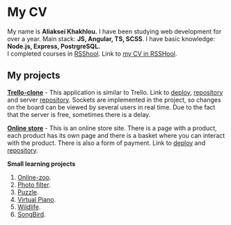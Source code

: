 # My CV #

My name is **Aliaksei Khakhlou.** 
I have been studying web development for over a year. Main stack: **JS, Angular, TS, SCSS**. I have basic knowledge: **Node.js, Express, PostrgreSQL.**  
I completed courses in [RSShool](https://rs.school/). Link to [my CV in RSSHool](https://app.rs.school/cv/ac2ee5d4-6a62-4db7-b215-4e46bc98f7db).

## My projects ##

[**Trello-clone**](https://clonetrello.netlify.app/home) - This application is similar to Trello. Link to [deploy](https://clonetrello.netlify.app/home), [repository](https://github.com/Alexkhokhlow/rs-clone) and server [repository](https://github.com/Alexkhokhlow/server). Sockets are implemented in the project, so changes on the board can be viewed by several users in real time. Due to the fact that the server is free, sometimes there is a delay.
 
[**Online store**](https://alexkhokhlow-online-store.netlify.app/) - This is an online store site. There is a page with a product, each product has its own page and there is a basket where you can interact with the product. There is also a form of payment. Link to [deploy](https://alexkhokhlow-online-store.netlify.app/) and [repository](https://github.com/Alexkhokhlow/online-store).

**Small learning projects**
1. [Online-zoo](https://alexkhokhlow.github.io/online-zoo/online-zoo/pages/main/).
2. [Photo filter](https://alexkhokhlow.github.io/photo-filter/).
3. [Puzzle](https://alexkhokhlow.github.io/puzzle/puzzle/dist/).
4. [Virtual Piano](https://alexkhokhlow.github.io/piano/).
5. [Wildlife](https://alexkhokhlow.github.io/wildlife/).
6. [SongBird](https://alexkhokhlow-songbird.netlify.app).


